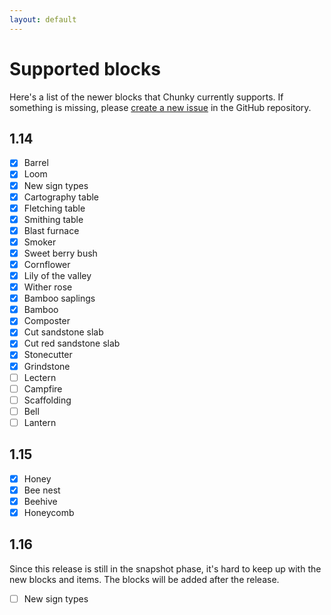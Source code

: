 ```yaml
---
layout: default
---
```


# Supported blocks

Here's a list of the newer blocks that Chunky currently supports. If something is missing, please [create a new issue](https://github.com/leMaik/chunky/issues) in the GitHub repository.

## 1.14

- [x] Barrel
- [x] Loom
- [x] New sign types
- [x] Cartography table
- [x] Fletching table
- [x] Smithing table
- [x] Blast furnace
- [x] Smoker
- [x] Sweet berry bush
- [x] Cornflower
- [x] Lily of the valley
- [x] Wither rose
- [x] Bamboo saplings
- [x] Bamboo
- [x] Composter
- [x] Cut sandstone slab
- [x] Cut red sandstone slab
- [x] Stonecutter
- [x] Grindstone
- [ ] Lectern
- [ ] Campfire
- [ ] Scaffolding
- [ ] Bell
- [ ] Lantern

## 1.15

- [x] Honey
- [x] Bee nest
- [x] Beehive
- [x] Honeycomb

## 1.16

Since this release is still in the snapshot phase, it's hard to keep up with the new blocks and items. The blocks will be added after the release.

- [ ] New sign types
